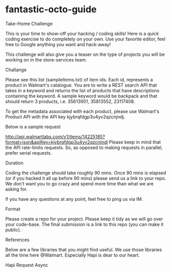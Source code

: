 # fantastic-octo-guide

Take-Home Challenge

This is your time to show-off your hacking / coding skills! Here is a quick coding exercise to do completely on your own. Use your favorite editor, feel free to Google anything you want and hack-away!

This challenge will also give you a teaser on the type of projects you will be working on in the store-services team.

Challange

Please see this list (sampleItems.txt) of item ids. Each id, represents a product in Walmart's catalogue. You are to write a REST search API that takes in a keyword and returns the list of products that have descriptions containing the keyword. A sample keyword would be backpack and that should return 3 products, i.e. 35613901, 35813552, 23117408.

To get the metadata associated with each product, please use Walmart's Product API with the API key kjybrqfdgp3u4yv2qzcnjndj.

Below is a sample request

http://api.walmartlabs.com/v1/items/14225185?format=json&apiKey=kjybrqfdgp3u4yv2qzcnjndj
Please keep in mind that the API rate-limits requests. So, as opposed to making requests in parallel, prefer serial requests.

Duration

Coding the challenge should take roughly 90 mins. Once 90 mins is elapsed (or if you hacked it all up before 90 mins) please send us a link to your repo. We don't want you to go crazy and spend more time than what we are asking for.

If you have any questions at any point, feel free to ping us via IM.

Format

Please create a repo for your project. Please keep it tidy as we will go over your code-base. The final submission is a link to this repo (you can make it public).

References

Below are a few libraries that you might find useful. We use those libraries all the time here @Walmart. Especially Hapi is dear to our heart.

Hapi
Request
Async